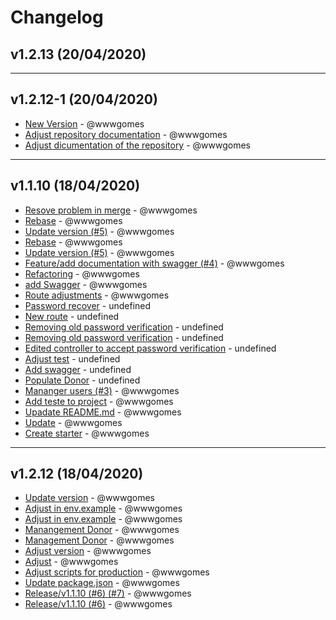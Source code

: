 # Changelog

## v1.2.13 (20/04/2020)


---

## v1.2.12-1 (20/04/2020)
- [New Version](https://github.com/wwwgomes/icosocial-api/commit/51cfc182cd128ae1f39b005201a761eda2c4cf86) - @wwwgomes
- [Adjust repository documentation](https://github.com/wwwgomes/icosocial-api/commit/907fe62672c8f5f3de3e2fd3e00c45e102319bf3) - @wwwgomes
- [Adjust dicumentation of the repository](https://github.com/wwwgomes/icosocial-api/commit/9e597acf3a6666f2bfd1582c30bba6e89776bcc5) - @wwwgomes

---

## v1.1.10 (18/04/2020)
- [Resove problem in merge](https://github.com/wwwgomes/icosocial-api/commit/10d15966887f80cb552b93a57ed0c57685c8e4ca) - @wwwgomes
- [Rebase](https://github.com/wwwgomes/icosocial-api/commit/d67530c5b28251e5073db74b945774201ef8937d) - @wwwgomes
- [Update version (#5)](https://github.com/wwwgomes/icosocial-api/commit/b32bff9ad6ac5845d475feb1465b638fe0d6206a) - @wwwgomes
- [Rebase](https://github.com/wwwgomes/icosocial-api/commit/d1d6edfeac13fdd6940fbb636f2ffd92dd645ac0) - @wwwgomes
- [Update version (#5)](https://github.com/wwwgomes/icosocial-api/commit/3dd2d1446a927d2910e7bcd58be4642e56df7272) - @wwwgomes
- [Feature/add documentation with swagger (#4)](https://github.com/wwwgomes/icosocial-api/commit/5120e8b0753ea1b07fd01e3dc008392cd539b370) - @wwwgomes
- [Refactoring](https://github.com/wwwgomes/icosocial-api/commit/5d47961312d27f0bdd9654df4404cac032968003) - @wwwgomes
- [add Swagger](https://github.com/wwwgomes/icosocial-api/commit/36bee2abd660765bdc0f2546f5d1af9d896bdb73) - @wwwgomes
- [Route adjustments](https://github.com/wwwgomes/icosocial-api/commit/ed02ecad4832b4f1c5211dcd42a5cce6aa239a07) - @wwwgomes
- [Password recover](https://github.com/wwwgomes/icosocial-api/commit/921557952785c2b7b711fabee32d1d2b0f69c5a3) - undefined
- [New route](https://github.com/wwwgomes/icosocial-api/commit/7a1cd6ee376970d6aeb998f71f7eb6354c9ae093) - undefined
- [Removing old password verification](https://github.com/wwwgomes/icosocial-api/commit/84a79db061956805cfd2ae57a9629b17bdafc954) - undefined
- [Removing old password verification](https://github.com/wwwgomes/icosocial-api/commit/84ca192d50a3f41a6478f5451f940de08039240e) - undefined
- [Edited controller to accept password verification](https://github.com/wwwgomes/icosocial-api/commit/95db13c04248845b9b4c274eb435215d2ec4e991) - undefined
- [Adjust test](https://github.com/wwwgomes/icosocial-api/commit/ef7f5f3558c23342337d51bad1e17a378f0702cc) - undefined
- [Add swagger](https://github.com/wwwgomes/icosocial-api/commit/de1e56a1a28a065869db8b35b4d91a7bc8ed1906) - undefined
- [Populate Donor](https://github.com/wwwgomes/icosocial-api/commit/c91cc5a4a2a6f850434802c577680af19d0f46ba) - undefined
- [Mananger users (#3)](https://github.com/wwwgomes/icosocial-api/commit/2cd3ef56bede2761333d0ced76046ad00c47ee53) - @wwwgomes
- [Add teste to project](https://github.com/wwwgomes/icosocial-api/commit/2ecbef07ecb53fdbe43c3e62a7af3bc0539d34e8) - @wwwgomes
- [Upadate README.md](https://github.com/wwwgomes/icosocial-api/commit/425000a1af6fe85c926912c43eab056472ea8bd1) - @wwwgomes
- [Update](https://github.com/wwwgomes/icosocial-api/commit/46264958835722db63eade0f8ac8c28e77a3c52f) - @wwwgomes
- [Create starter](https://github.com/wwwgomes/icosocial-api/commit/b5e09ff50cd40bf6d58bfdfb98baaf62c7b67ead) - @wwwgomes

---

## v1.2.12 (18/04/2020)
- [Update version](https://github.com/wwwgomes/icosocial-api/commit/5c6b0c4c24a9399c20eae72cb609e639c24c0724) - @wwwgomes
- [Adjust in env.example](https://github.com/wwwgomes/icosocial-api/commit/8f81375fcccdae1fce267fc74abbdfaa006d0b05) - @wwwgomes
- [Adjust in env.example](https://github.com/wwwgomes/icosocial-api/commit/82526e574bcf8e773ef8a55da32eee3d2b6815d5) - @wwwgomes
- [Manangement Donor](https://github.com/wwwgomes/icosocial-api/commit/8106e209821d261488a3e59f80acec27797c7794) - @wwwgomes
- [Management Donor](https://github.com/wwwgomes/icosocial-api/commit/3a443fde089e233f3f9e05d1a0b580eb2f46551a) - @wwwgomes
- [Adjust version](https://github.com/wwwgomes/icosocial-api/commit/3ea1afcf3333bcaa00f834d21d710a01e56183e8) - @wwwgomes
- [Adjust](https://github.com/wwwgomes/icosocial-api/commit/e5fd4c33e2d1dd6aca7284b0690ad2a0af41e64b) - @wwwgomes
- [Adjust scripts for production](https://github.com/wwwgomes/icosocial-api/commit/2c41b44471ac5ba5b50d89afb198cb54dd55fe23) - @wwwgomes
- [Update package.json](https://github.com/wwwgomes/icosocial-api/commit/dd929d4643cf941e28dc00add209d42cdf483245) - @wwwgomes
- [Release/v1.1.10 (#6) (#7)](https://github.com/wwwgomes/icosocial-api/commit/45a430b04ed3e441762fdcccb6e6b4ea1648514a) - @wwwgomes
- [Release/v1.1.10 (#6)](https://github.com/wwwgomes/icosocial-api/commit/69971f928c491a7e008d9aaf7ac2abb98466bcaa) - @wwwgomes

